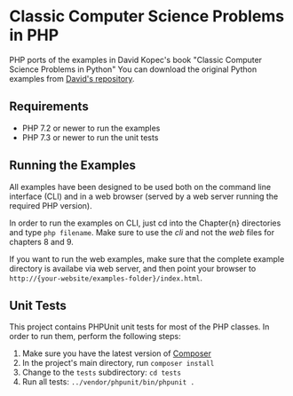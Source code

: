# Classic Computer Science Problems in PHP
PHP ports of the examples in David Kopec's book "Classic Computer Science Problems in Python"
You can download the original Python examples from [David's repository](https://github.com/davecom/ClassicComputerScienceProblemsInPython).

## Requirements
* PHP 7.2 or newer to run the examples
* PHP 7.3 or newer to run the unit tests

## Running the Examples
All examples have been designed to be used both on the command line interface (CLI) and in a web browser (served by a web server running the required PHP version).

In order to run the examples on CLI, just cd into the Chapter{n} directories and type `php filename`. Make sure to use the _cli_ and not the _web_ files for chapters 8 and 9.

If you want to run the web examples, make sure that the complete example directory is availabe via web server, and then point your browser to `http://{your-website/examples-folder}/index.html`.

## Unit Tests
This project contains PHPUnit unit tests for most of the PHP classes. In order to run them, perform the following steps:
1. Make sure you have the latest version of [Composer](https://getcomposer.org/)
2. In the project's main directory, run `composer install`
3. Change to the `tests` subdirectory: `cd tests`
4. Run all tests: `../vendor/phpunit/bin/phpunit .`
